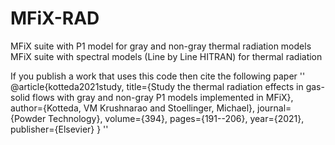 # MFiX-RAD
MFiX suite with P1 model for gray and non-gray thermal radiation models 
MFiX suite with spectral models (Line by Line HITRAN) for thermal radiation


If you publish a work that uses this code then cite the following paper 
''
@article{kotteda2021study,
  title={Study the thermal radiation effects in gas-solid flows with gray and non-gray P1 models implemented in MFiX},
  author={Kotteda, VM Krushnarao and Stoellinger, Michael},
  journal={Powder Technology},
  volume={394},
  pages={191--206},
  year={2021},
  publisher={Elsevier}
}
''
